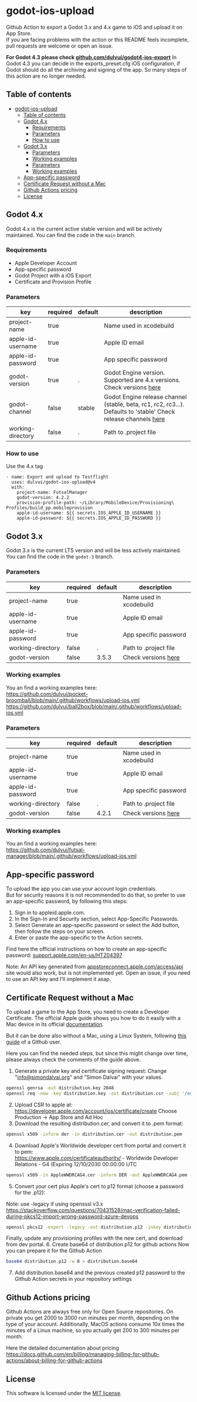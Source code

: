 # godot-ios-upload
Github Action to export a Godot 3.x and 4.x game to iOS and upload it on App Store.  
If you are facing problems with the action or this README feels incomplete, pull requests are welcome or open an issue.

**For Godot 4.3 please check [github.com/dulvui/godot4-ios-export](https://github.com/dulvui/godot4-ios-export)**
In Godot 4.3 you can decide in the exports_preset.cfg iOS configuration, if Godot should do all the archiving and signing of the app.
So many steps of this action are no longer needed.

## Table of contents
- [godot-ios-upload](#godot-ios-upload)
  - [Table of contents](#table-of-contents)
  - [Godot 4.x](#godot-4x)
    - [Requirements](#requirements)
    - [Parameters](#parameters)
    - [How to use](#how-to-use)
  - [Godot 3.x](#godot-3x)
    - [Parameters](#parameters-1)
    - [Working examples](#working-examples)
    - [Parameters](#parameters-2)
    - [Working examples](#working-examples-1)
  - [App-specific password](#app-specific-password)
  - [Certificate Request without a Mac](#certificate-request-without-a-mac)
  - [Github Actions pricing](#github-actions-pricing)
  - [License](#license)

## Godot 4.x
Godot 4.x is the current active stable version and will be actively maintained.
You can find the code in the `main` branch.

### Requirements
 - Apple Developer Account
 - App-specific password
 - Godot Project with a iOS Export
 - Certificate and Provision Profile

### Parameters
| key | required | default | description |
| ----|----------|---------|-------------|
| project-name | true |  | Name used in xcodebuild |
| apple-id-username | true |   | Apple ID email |
| apple-id-password | true |   | App specific password |
| godot-version | true | . | Godot Engine version. Supported are 4.x versions. Check versions [here](https://github.com/godotengine/godot-builds/releases) |
| godot-channel | false | stable | Godot Engine release channel (stable, beta, rc1, rc2, rc3...). Defaults to 'stable' Check release channels [here](https://github.com/godotengine/godot-builds/releases) |
| working-directory | false | . | Path to .project file |


### How to use
Use the 4.x tag
```
- name: Export and upload to Testflight
  uses: dulvui/godot-ios-upload@v4
  with:
    project-name: FutsalManager
    godot-version: 4.2.2
    provision-profile-path: ~/Library/MobileDevice/Provisioning\ Profiles/build_pp.mobileprovision
    apple-id-username: ${{ secrets.IOS_APPLE_ID_USERNAME }}
    apple-id-password: ${{ secrets.IOS_APPLE_ID_PASSWORD }}
```

## Godot 3.x
Godot 3.x is the current LTS version and will be less actively maintained.
You can find the code in the `godot-3` branch.

### Parameters
| key | required | default | description |
| ----|----------|---------|-------------|
| project-name | true |  | Name used in xcodebuild |
| apple-id-username | true |   | Apple ID email |
| apple-id-password | true |   | App specific password |
| working-directory | false | . | Path to .project file |
| godot-version | false | 3.5.3 | Check versions [here](https://github.com/dulvui/godot-headless-mac/releases) |

### Working examples
You an find a working examples here:  
https://github.com/dulvui/pocket-broomball/blob/main/.github/workflows/upload-ios.yml  
https://github.com/dulvui/ball2box/blob/main/.github/workflows/upload-ios.yml


### Parameters
| key | required | default | description |
| ----|----------|---------|-------------|
| project-name | true |  | Name used in xcodebuild |
| apple-id-username | true |   | Apple ID email |
| apple-id-password | true |   | App specific password |
| working-directory | false | . | Path to .project file |
| godot-version | false | 4.2.1 | Check versions [here](https://downloads.tuxfamily.org/godotengine/) |

### Working examples
You an find a working examples here:  
https://github.com/dulvui/futsal-manager/blob/main/.github/workflows/upload-ios.yml


## App-specific password
To upload the app you can use your account login credentials.  
But for security reasons it is not recommended to do that, so prefer to use an app-specific password, by following this steps:
1. Sign in to appleid.apple.com.
2. In the Sign-In and Security section, select App-Specific Passwords.
3. Select Generate an app-specific password or select the Add button, then follow the steps on your screen.
4. Enter or paste the app-specific to the Action secrets.

Find here the official instructions on how to create an app-specific password:
[support.apple.com/en-us/HT204397](https://support.apple.com/en-us/HT204397)

Note: An API key generated from [appstoreconnect.apple.com/access/api](https://appstoreconnect.apple.com/access/api) site would also work, but is not implemented yet. Open an issue, if you need to use an API key and I'll implement it asap.

## Certificate Request without a Mac
To upload a game to the App Store, you need to create a Developer Certificate.
The official Apple guide shows you how to do it easily with a Mac device in its official [documentation](https://developer.apple.com/help/account/create-certificates/create-a-certificate-signing-request).

But it can be done also without a Mac, using a Linux System, following [this guide](https://gist.github.com/jcward/d08b33fc3e6c5f90c18437956e5ccc35) of a Github user.

Here you can find the needed steps, but since this might change over time, please always check the comments of the guide above.

1. Generate a private key and certificate signing request:
Change "info@simondalvai.org" and "Simon Dalvai" with your values.
```sh
openssl genrsa -out distribution.key 2048
openssl req -new -key distribution.key -out distribution.csr -subj '/emailAddress=info@simondalvai.org, CN=Simon Dalvai, C=IT'
```
2. Upload CSR to apple at: https://developer.apple.com/account/ios/certificate/create
Choose Production -> App Store and Ad Hoc
3. Download the resulting distribution.cer, and convert it to .pem format:
```sh
openssl x509 -inform der -in distribution.cer -out distribution.pem
```
4. Download Apple's Worldwide developer cert from portal and convert it to pem:  
   https://www.apple.com/certificateauthority/ - Worldwide Developer Relations - G4 (Expiring 12/10/2030 00:00:00 UTC

```sh
openssl x509 -in AppleWWDRCAG4.cer -inform DER -out AppleWWDRCAG4.pem -outform PEM
```
5. Convert your cert plus Apple's cert to p12 format (choose a password for the .p12):

Note: use -legacy if using opensssl v3.x https://stackoverflow.com/questions/70431528/mac-verification-failed-during-pkcs12-import-wrong-password-azure-devops
```sh
openssl pkcs12 -export -legacy -out distribution.p12 -inkey distribution.key -in distribution.pem -certfile AppleWWDRCAG4.pem 
```
Finally, update any provisioning profiles with the new cert, and download from dev portal.
6. Create base64 of distribution.p12 for github actions
Now you can prepare it for the Github Action
```sh
base64 distribution.p12 -w 0 > distribution.base64
```
7. Add distribution.base64 and the previous created p12 password to the Github Action secrets in your repository settings

## Github Actions pricing
Github Actions are always free only for Open Source repositories.
On private you get 2000 to 3000 run minutes per month, depending on the type of your account.
Additionally, MacOS actions consume 10x times the minutes of a Linux machine, so you actually get 200 to 300 minutes per month.

Here the detailed documentation about pricing https://docs.github.com/en/billing/managing-billing-for-github-actions/about-billing-for-github-actions

## License
This software is licensed under the [MIT license](LICENSE).
